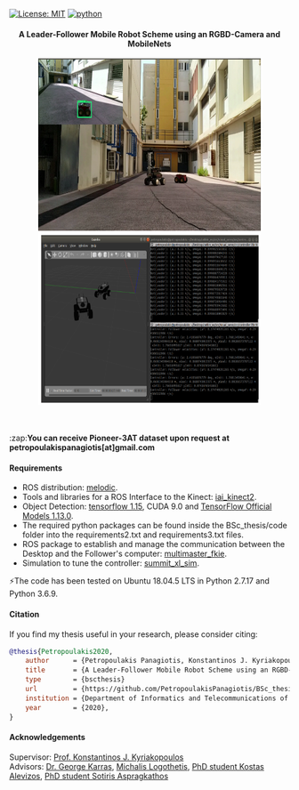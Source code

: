 [![License: MIT](https://img.shields.io/badge/License-MIT-yellow.svg)](https://opensource.org/licenses/MIT)
[![python](https://img.shields.io/badge/python-2.7-blue.svg)](https://www.python.org/downloads/release/python-270/)

#### <p align="center">A Leader-Follower Mobile Robot Scheme using an RGBD-Camera and MobileNets</p>

<p align="center">
<img src="experiments.png" width="400px" height="310px"> 
<img src="simulation.png" width="400px" height="310px"> 
</p>
<br /> <br />
:zap:<b>You can receive Pioneer-3AT dataset upon request at petropoulakispanagiotis[at]gmail.com</b> 

#### Requirements
* ROS distribution: [melodic](http://wiki.ros.org/melodic/Installation/Ubuntu).
* Tools and libraries for a ROS Interface to the Kinect: [iai_kinect2](https://github.com/code-iai/iai_kinect2).
* Object Detection: [tensorflow 1.15](https://www.tensorflow.org/install/pip), CUDA 9.0 and [TensorFlow Official Models 1.13.0](https://github.com/tensorflow/models/releases).
* The required python packages can be found inside the BSc_thesis/code folder into the requirements2.txt and requirements3.txt files.
* ROS package to establish and manage the communication between the Desktop and the Follower's computer: [multimaster_fkie](http://wiki.ros.org/multimaster_fkie).
* Simulation to tune the controller: [summit_xl_sim](https://github.com/RobotnikAutomation/summit_xl_sim).    

:zap:The code has been tested on Ubuntu 18.04.5 LTS in Python 2.7.17 and Python 3.6.9.

#### Citation
If you find my thesis useful in your research, please consider citing:

```bib
@thesis{Petropoulakis2020,
    author      = {Petropoulakis Panagiotis, Konstantinos J. Kyriakopoulos},
    title       = {A Leader-Follower Mobile Robot Scheme using an RGBD-Camera and MobileNets},
    type        = {bscthesis}
    url         = {https://github.com/PetropoulakisPanagiotis/BSc_thesis},
    institution = {Department of Informatics and Telecommunications of the University of Athens},
    year        = {2020},
}
```
#### Acknowledgements 
Supervisor: [Prof. Konstantinos J. Kyriakopoulos](http://www.controlsystemslab.gr/kkyria/)<br />
Advisors: [Dr. George Karras](https://scholar.google.gr/citations?user=VxIC7-cAAAAJ&hl=el), [Michalis Logothetis](https://scholar.google.com/citations?user=fFLmpWsAAAAJ&hl=en), [PhD student Kostas Alevizos](http://www.controlsystemslab.gr/main/members/kostas-alevizos/),
[PhD student Sotiris Aspragkathos](http://www.controlsystemslab.gr/main/members/sotiris-aspragkathos/)
